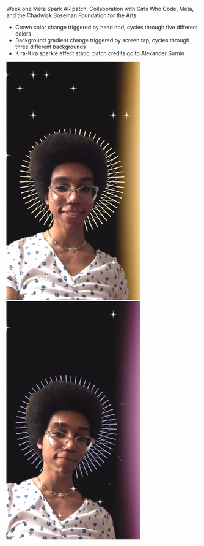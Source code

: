  Week one Meta Spark AR patch. Collaboration with Girls Who Code, Meta, and the Chadwick Boseman Foundation for the Arts.
  
  <ul>
    <li>Crown color change triggered by head nod, cycles through five different colors</li>
    <li>Background gradient change triggered by screen tap, cycles through three different backgrounds</li>
    <li>Kira-Kira sparkle effect static, patch credits go to Alexander Surnin</li>
  </ul>
  <img src="https://raw.githubusercontent.com/violaflora/meta-spark-filters/main/GWC%20x%20Meta%20x%20CBFA/preview.png" width="350" alt="Preview of filter showing the default state of the crown and background">
  <img src="https://raw.githubusercontent.com/violaflora/meta-spark-filters/main/GWC%20x%20Meta%20x%20CBFA/preview2.png" width ="350" alt="Preview of filter showing an alternative state of the crown and background">
